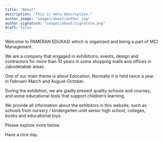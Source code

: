 ```yaml
---
title: "About"
description: "This is meta description."
author_image: "images/about/author.jpg"
author_signature: "images/about/signature.png"
draft: false
---
```


Welcome to PAMERAN EDUKASI which is organized and being a part of MCI Management.

We are a company that engaged in exhibitions, events, design and contractors for more than 10 years in some shopping malls and offices in Jabodetabek areas.

One of our main theme is about Education. Normally it is held twice a year in Februari-March and August-October.

During the exhibition, we are gladly present quality schools and courses, and some educational tools that support children’s learning.

We provide all information about the exhibitors in this website, such as schools from nursery / kindergarten until senior high school, colleges, books and educational toys.

Please explore more below.

Have a nice day.
